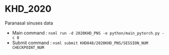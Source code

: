 # KHD_2020
Paranasal sinuses data



- Main command : ```nsml run -d 2020KHD_PNS -e python/main_pytorch.py -c 8```
- Submit command : ```nsml submit KHD048/2020KHD_PNS/SESSION_NUM CHECKPOINT_NUM```
